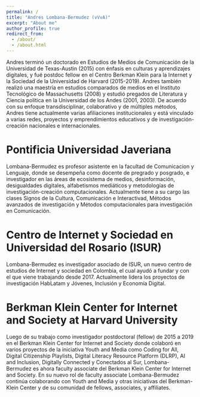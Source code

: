 ```yaml
---
permalink: /
title: "Andres Lombana-Bermudez (vVvA)"
excerpt: "About me"
author_profile: true
redirect_from: 
  - /about/
  - /about.html
---
```


Andres terminó un doctorado en Estudios de Medios de Comunicación de la Universidad de Texas-Austin (2015) con énfasis en culturas y aprendizajes digitales, y fué postdoc fellow en el Centro Berkman Klein para la Internet y la Sociedad de la Universidad de Harvard (2015-2019).  Andres también realizó una maestría en estudios comparados de medios en el Instituto Tecnológico de Massachusetts (2008) y estudió pregados de Literatura y Ciencia política en la Universidad de los Andes (2001, 2003). De acuerdo con su enfoque transdisciplinar, colaborativo y de múltiples métodos, Andres tiene actualmente varias afiliaciones institucionales y está vinculado a varias redes, proyectos y emprendimientos educativos y de investigación-creación nacionales e internacionales.  

Pontificia Universidad Javeriana
======
 
Lombana-Bermudez es profesor asistente en la facultad de Comunicacion y Lenguaje, donde se desempeña como docente de pregrado y posgrado, e investigador en las áreas de ecosistema de medios, desinformación, desigualdades digitales, alfabetismos mediáticos y metodologías de investigación-creación computacionales. Actualmente tiene a su cargo las clases Signos de la Cultura, Comunicación e Interactivad, Métodos avanzados de investigación y Métodos computacionales para investigación en Comunicación. 

Centro de Internet y Sociedad en Universidad del Rosario (ISUR)
======

Lombana-Bermudez es investigador asociado de ISUR, un nuevo centro de estudios de Internet y sociedad en Colombia, el cual ayudó a fundar y con el que viene trabajando desde 2017. Actualmente lidera los proyectos de investigación HabLatam y Jóvenes, Inclusión y Economía Digital. 

Berkman Klein Center for Internet and Society at Harvard University
======

Luego de su trabajo como investigador postdoctoral (fellow) de 2015 a 2019 en el Berkman Klein Center for Internet and Society donde colaboró en varios proyectos de la iniciativa Youth and Media como Coding for All, Digital Citizenship Playlists, Digital Literacy Resource Platform (DLRP), AI and Inclusion, Digitally Connected y Conectados al Sur, Lombana-Bermudez es ahora faculty associate del Berkman Klein Center for Internet and Society. En su nuevo rol de faculty associate Lombana-Bermudez continúa colaborando con Youth and Media y otras iniciativas del Berkman-Klein Center y de su comunidad de fellows, associates, y affiliates. 
